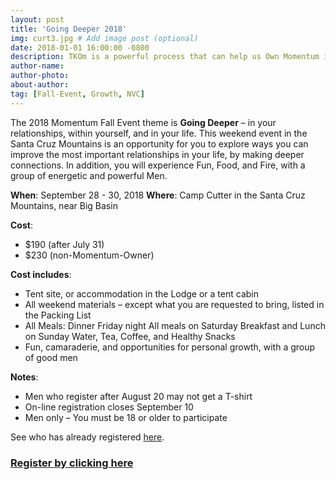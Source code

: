 ```yaml
---
layout: post
title: 'Going Deeper 2018'
img: curt3.jpg # Add image post (optional)
date: 2018-01-01 16:00:00 -0800 
description: TKOm is a powerful process that can help us Own Momentum in our lives.
author-name: 
author-photo: 
about-author: 
tag: [Fall-Event, Growth, NVC]
---
```


The 2018 Momentum Fall Event theme is **Going Deeper** – in your relationships, within yourself, and in your life. This weekend event in the Santa Cruz Mountains is an opportunity for you to explore ways you can improve the most important relationships in your life, by making deeper connections. In addition, you will experience Fun, Food, and Fire, with a group of energetic and powerful Men.

**When**: September 28 - 30, 2018
**Where**: Camp Cutter in the Santa Cruz Mountains, near Big Basin

**Cost**:
* $190 (after July 31)
* $230 (non-Momentum-Owner)

**Cost includes**:
* Tent site, or accommodation in the Lodge or a tent cabin
* All weekend materials – except what you are requested to bring, listed in the Packing List
* All Meals:
Dinner Friday night
All meals on Saturday
Breakfast and Lunch on Sunday
Water, Tea, Coffee, and Healthy Snacks
* Fun, camaraderie, and opportunities for personal growth, with a group of good men

**Notes**:
* Men who register after August 20 may not get a T-shirt
* On-line registration closes September 10
* Men only – You must be 18 or older to participate

See who has already registered [here](https://discourse.gomomentum.org/groups/event-fallevent2018/members).

### [Register by clicking here](https://goo.gl/forms/47YJA5OW7g1PhqrA3)
